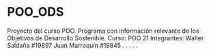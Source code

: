 # POO_ODS
Proyecto del curso POO. Programa con información relevante de los Objetivos de Desarrollo Sostenible.
Curso: 
  POO 21
Integrantes:
  Walter Saldaña #19897
  Juan Marroquín #19845
  .
  .
  .
  .
  .  
